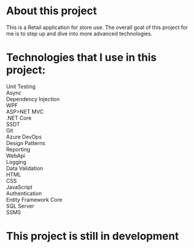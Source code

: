 # About this project 
This is a Retail application for store use. The overall goal of this project for me is to step up and dive into more advanced technologies.

# Technologies that I use in this project:

Unit Testing  
Async  
Dependency Injection  
WPF  
ASP>NET MVC  
.NET Core  
SSDT  
Git  
Azure DevOps  
Design Patterns  
Reporting  
WebApi  
Logging  
Data Validation  
HTML  
CSS  
JavaScript  
Authentication   
Entity Framework Core  
SQL Server   
SSMS    

# This project is still in development




